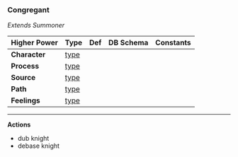 ### Congregant
*Extends Summoner*

|Higher Power     |Type     | Def     |DB Schema     |Constants     |
|---|---|---|---|---|
|**Character**|[type](../../api/schema/characters/)||||
|**Process**|[type](../../api/schema/processes/)||||
|**Source**|[type](../../api/schema/sources/)||||
|**Path**|[type](../../api/schema/paths/)||||
|**Feelings**|[type](../../api/schema/feelings/)||||

***

**Actions**
- dub knight
- debase knight